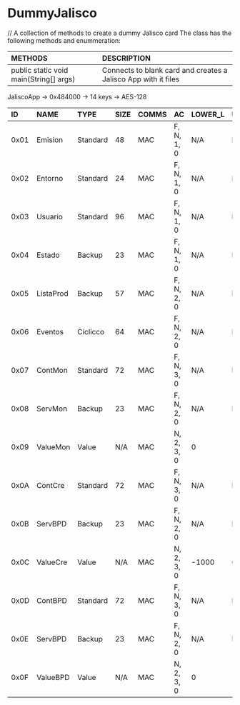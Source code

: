 # DummyJalisco
// A collection of methods to create a dummy Jalisco card 
The class has the following methods and enummeration:

|METHODS                                       |DESCRIPTION                                                                                        |
|:---------------------------------------------|:--------------------------------------------------------------------------------------------------|
|public static void main(String[] args)        |Connects to blank card and creates a Jalisco App with it files|

JaliscoApp -> 0x484000
           -> 14 keys
           -> AES-128

|ID  |NAME   |TYPE    |SIZE |COMMS|AC|LOWER_L|UPPER_L|VALUE|RECORDS|
|:---|:------|:-------|:----|:------------|:----------------|:----------|:----------|:---------|:------|
|0x01|Emision|Standard|48   |MAC          |F, N, 1, 0       |N/A        |N/A        |N/A       |N/A    |
|0x02|Entorno|Standard|24   |MAC          |F, N, 1, 0       |N/A        |N/A        |N/A       |N/A    |
|0x03|Usuario|Standard|96   |MAC          |F, N, 1, 0       |N/A        |N/A        |N/A       |N/A    |
|0x04|Estado |Backup  |23   |MAC          |F, N, 1, 0       |N/A        |N/A        |N/A       |N/A    |
|0x05|ListaProd|Backup|57   |MAC          |F, N, 2, 0       |N/A        |N/A        |N/A       |N/A    |
|0x06|Eventos|Ciclicco|64   |MAC          |F, N, 2, 0       |N/A        |N/A        |N/A       |10     |
|0x07|ContMon|Standard|72   |MAC          |F, N, 3, 0       |N/A        |N/A        |N/A       |N/A    |
|0x08|ServMon|Backup  |23   |MAC          |F, N, 2, 0       |N/A        |N/A        |N/A       |N/A    |
|0x09|ValueMon|Value  |N/A  |MAC          |N, 2, 3, 0       |0          |1000000    |0         |N/A    |
|0x0A|ContCre|Standard|72   |MAC          |F, N, 3, 0       |N/A        |N/A        |N/A       |N/A    |
|0x0B|ServBPD|Backup  |23   |MAC          |F, N, 2, 0       |N/A        |N/A        |N/A       |N/A    |
|0x0C|ValueCre|Value  |N/A  |MAC          |N, 2, 3, 0       |-1000      |0          |0         |N/A    |
|0x0D|ContBPD|Standard|72   |MAC          |F, N, 3, 0       |N/A        |N/A        |N/A       |N/A    |
|0x0E|ServBPD|Backup  |23   |MAC          |F, N, 2, 0       |N/A        |N/A        |N/A       |N/A    |
|0x0F|ValueBPD|Value  |N/A  |MAC          |N, 2, 3, 0       |0          |1000000    |0         |N/A    |
